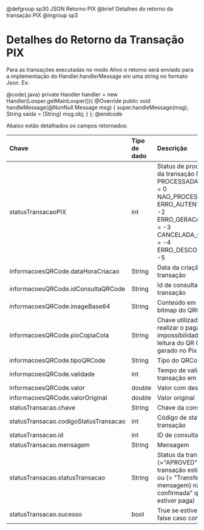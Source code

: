 @defgroup sp30 JSON Retorno PIX
@brief Detalhes do retorno da transação PIX
@ingroup sp3

# Detalhes do Retorno da Transação PIX
 
Para as transações executadas no modo Ativo o retorno será enviado para a implementação do Handler.handlerMessage em uma string no formato Json.
Ex:

@code{.java}
    private Handler handler = new Handler(Looper.getMainLooper()){​​​​
        @Override
        public void handleMessage(@NonNull Message msg) {​​​​
            super.handleMessage(msg);
            String saida = (String) msg.obj;
        }​​​​
    }​​​​;
@endcode
 
Abaixo estão detalhados os campos retornados:
 
| Chave | Tipo de dado |	Descrição |
| :---- | :----------- | :----------- |
| statusTransacaoPIX |	int | Status de processamento da transação PIX<br>PROCESSADA_SUCESSO = 0 <br>NAO_PROCESSADA = -1 <br>ERRO_AUTENTICACAO = -2 <br>ERRO_GERACAO_QRCODE = -3 <br>CANCELADA_OPERADOR = -4 <br>ERRO_DESCONHECIDO = -5 |
| informacoesQRCode.dataHoraCriacao | String | Data da criação da transação |
| informacoesQRCode.idConsultaQRCode |	String |	Id de consulta da transação |
| informacoesQRCode.imageBase64 |	String |	Conteúdo em base64 do bitmap do QRCode |
| informacoesQRCode.pixCopiaCola |	String |	Chave utilizada para realizar o pagamento na impossibilidade de fazer a leitura do QR Code gerado no Pix |
| informacoesQRCode.tipoQRCode |	String |	Tipo do QRCode |
| informacoesQRCode.validade |	int |	Tempo de validade da transação em segundos |
| informacoesQRCode.valor |	double |	Valor com descontos |
| informacoesQRCode.valorOriginal |	double |	Valor original |
| statusTransacao.chave |	String |	Chave da consulta |
| statusTransacao.codigoStatusTransacao |	int |	Código de status da transação |
| statusTransacao.id |	int |	ID de consulta |
| statusTransacao.mensagem |	String |	Mensagem |
| statusTransacao.statusTransacao |	String |	Status da transação (="APROVED" quando a transação estiver paga) ou (= "Transferência {​​​​mensagem}​​​​​​​​ não confirmada" quando não estiver paga) |
| statusTransacao.sucesso |	bool |	True se estiver Pago ou false caso contrario |